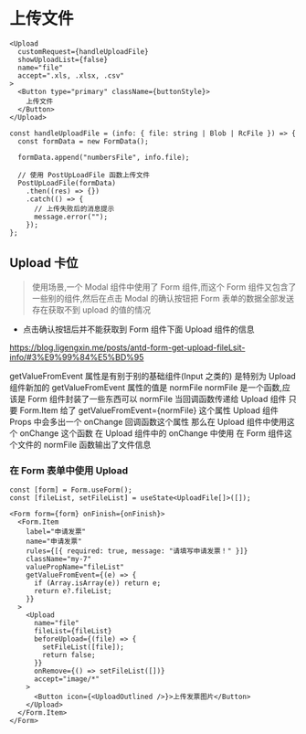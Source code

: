 # 上传文件

```tsx
<Upload
  customRequest={handleUploadFile}
  showUploadList={false}
  name="file"
  accept=".xls, .xlsx, .csv"
>
  <Button type="primary" className={buttonStyle}>
    上传文件
  </Button>
</Upload>
```

```tsx
const handleUploadFile = (info: { file: string | Blob | RcFile }) => {
  const formData = new FormData();

  formData.append("numbersFile", info.file);

  // 使用 PostUpLoadFile 函数上传文件
  PostUpLoadFile(formData)
    .then((res) => {})
    .catch(() => {
      // 上传失败后的消息提示
      message.error("");
    });
};
```

## Upload 卡位

> 使用场景,一个 Modal 组件中使用了 Form 组件,而这个 Form 组件又包含了一些别的组件,然后在点击 Modal 的确认按钮把 Form 表单的数据全部发送
> 存在获取不到 upload 的值的情况

- 点击确认按钮后并不能获取到 Form 组件下面 Upload 组件的信息

https://blog.ligengxin.me/posts/antd-form-get-upload-fileLsit-info/#3%E9%99%84%E5%BD%95

getValueFromEvent 属性是有别于别的基础组件(Input 之类的)
是特别为 Upload 组件新加的
getValueFromEvent 属性的值是 normFile
normFile 是一个函数,应该是 Form 组件封装了一些东西可以 normFile 当回调函数传递给 Upload 组件
只要 Form.Item 给了 getValueFromEvent={normFile} 这个属性
Upload 组件 Props 中会多出一个 onChange 回调函数这个属性
那么在 Upload 组件中使用这个 onChange 这个函数
在 Upload 组件中的 onChange 中使用
在 Form 组件这个文件的 normFile 函数输出了文件信息

### 在 Form 表单中使用 Upload

```tsx
const [form] = Form.useForm();
const [fileList, setFileList] = useState<UploadFile[]>([]);
```

```tsx
<Form form={form} onFinish={onFinish}>
  <Form.Item
    label="申请发票"
    name="申请发票"
    rules={[{ required: true, message: "请填写申请发票！" }]}
    className="my-7"
    valuePropName="fileList"
    getValueFromEvent={(e) => {
      if (Array.isArray(e)) return e;
      return e?.fileList;
    }}
  >
    <Upload
      name="file"
      fileList={fileList}
      beforeUpload={(file) => {
        setFileList([file]);
        return false;
      }}
      onRemove={() => setFileList([])}
      accept="image/*"
    >
      <Button icon={<UploadOutlined />}>上传发票图片</Button>
    </Upload>
  </Form.Item>
</Form>
```
